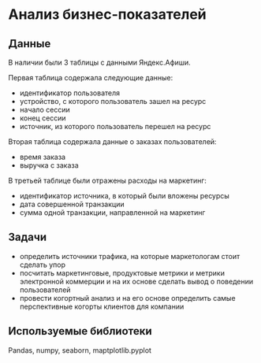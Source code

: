 # Анализ бизнес-показателей
## Данные
В наличии были 3 таблицы с данными Яндекс.Афиши. 

Первая таблица содержала следующие данные:
- идентификатор пользователя
- устройство, с которого пользователь зашел на ресурс
- начало сессии
- конец сессии
- источник, из которого пользователь перешел на ресурс

Вторая таблица содержала данные о заказах пользователей:
- время заказа
- выручка с заказа

В третьей таблице были отражены расходы на маркетинг:
- идентификатор источника, в который были вложены ресурсы
- дата совершенной транзакции
- сумма одной транзакции, направленной на маркетинг

## Задачи
- определить источники трафика, на которые маркетологам стоит сделать упор
- посчитать маркетинговые, продуктовые метрики и метрики электронной коммерции и на их основе сделать вывод о поведении пользователей
- провести когортный анализ и на его основе определить самые перспективные когорты клиентов для компании 

## Используемые библиотеки
Pandas, numpy, seaborn, maptplotlib.pyplot
